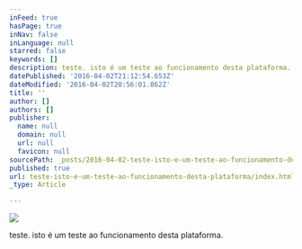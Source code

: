 ```yaml
---
inFeed: true
hasPage: true
inNav: false
inLanguage: null
starred: false
keywords: []
description: teste. isto é um teste ao funcionamento desta plataforma.
datePublished: '2016-04-02T21:12:54.653Z'
dateModified: '2016-04-02T20:56:01.862Z'
title: ''
author: []
authors: []
publisher:
  name: null
  domain: null
  url: null
  favicon: null
sourcePath: _posts/2016-04-02-teste-isto-e-um-teste-ao-funcionamento-desta-plataforma.md
published: true
url: teste-isto-e-um-teste-ao-funcionamento-desta-plataforma/index.html
_type: Article

---
```

![](https://the-grid-user-content.s3-us-west-2.amazonaws.com/ecb57b23-2ce1-42f9-a4f2-20c6dfa9df44.jpg)

teste. isto é um teste ao funcionamento desta plataforma.
